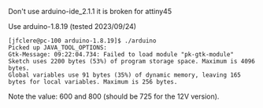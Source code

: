 Don't use arduino-ide_2.1.1 it is broken for attiny45

Use arduino-1.8.19 (tested 2023/09/24)
```
[jfclere@pc-100 arduino-1.8.19]$ ./arduino
Picked up JAVA_TOOL_OPTIONS: 
Gtk-Message: 09:22:04.734: Failed to load module "pk-gtk-module"
Sketch uses 2200 bytes (53%) of program storage space. Maximum is 4096 bytes.
Global variables use 91 bytes (35%) of dynamic memory, leaving 165 bytes for local variables. Maximum is 256 bytes.
```

Note the value: 600 and 800 (should be 725 for the 12V version).
